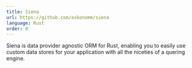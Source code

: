```yaml
---
title: Siena
url: https://github.com/askonomm/siena
language: Rust
order: 0
---
```


Siena is data provider agnostic ORM for Rust, enabling you to easily use custom data stores for your application with all the niceties of a quering engine.
